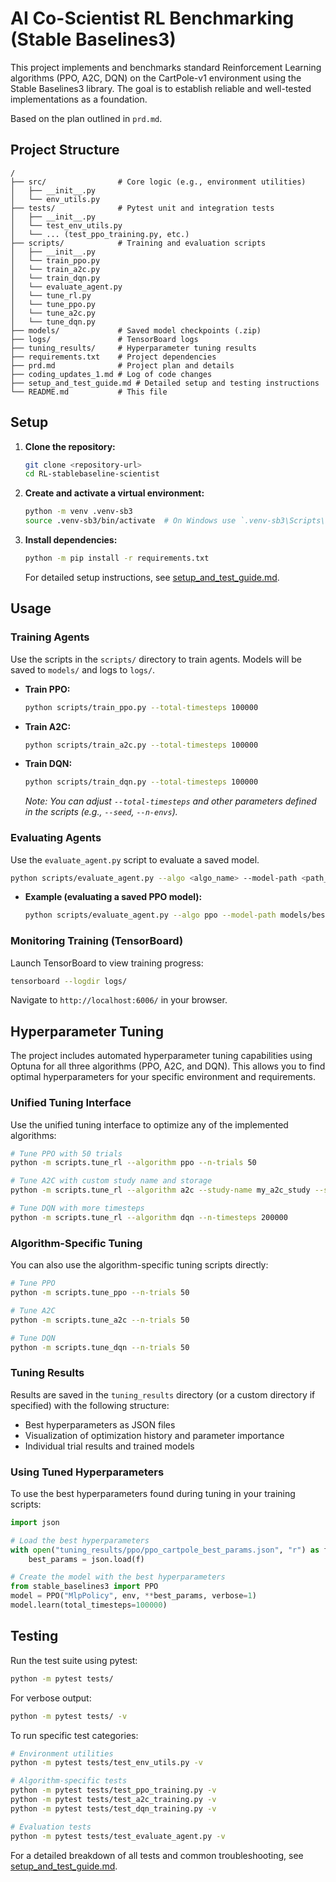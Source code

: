 # AI Co-Scientist RL Benchmarking (Stable Baselines3)

This project implements and benchmarks standard Reinforcement Learning algorithms (PPO, A2C, DQN) on the CartPole-v1 environment using the Stable Baselines3 library. The goal is to establish reliable and well-tested implementations as a foundation.

Based on the plan outlined in `prd.md`.

## Project Structure

```
/
├── src/                # Core logic (e.g., environment utilities)
│   ├── __init__.py
│   └── env_utils.py
├── tests/              # Pytest unit and integration tests
│   ├── __init__.py
│   └── test_env_utils.py
│   └── ... (test_ppo_training.py, etc.)
├── scripts/            # Training and evaluation scripts
│   ├── __init__.py
│   └── train_ppo.py
│   └── train_a2c.py
│   └── train_dqn.py
│   └── evaluate_agent.py
│   └── tune_rl.py
│   └── tune_ppo.py
│   └── tune_a2c.py
│   └── tune_dqn.py
├── models/             # Saved model checkpoints (.zip)
├── logs/               # TensorBoard logs
├── tuning_results/     # Hyperparameter tuning results
├── requirements.txt    # Project dependencies
├── prd.md              # Project plan and details
├── coding_updates_1.md # Log of code changes
├── setup_and_test_guide.md # Detailed setup and testing instructions
└── README.md           # This file
```

## Setup

1.  **Clone the repository:**
    ```bash
    git clone <repository-url>
    cd RL-stablebaseline-scientist
    ```

2.  **Create and activate a virtual environment:**
    ```bash
    python -m venv .venv-sb3
    source .venv-sb3/bin/activate  # On Windows use `.venv-sb3\Scripts\activate`
    ```

3.  **Install dependencies:**
    ```bash
    python -m pip install -r requirements.txt
    ```

    For detailed setup instructions, see [setup_and_test_guide.md](setup_and_test_guide.md).

## Usage

### Training Agents

Use the scripts in the `scripts/` directory to train agents. Models will be saved to `models/` and logs to `logs/`.

*   **Train PPO:**
    ```bash
    python scripts/train_ppo.py --total-timesteps 100000
    ```
*   **Train A2C:**
    ```bash
    python scripts/train_a2c.py --total-timesteps 100000
    ```
*   **Train DQN:**
    ```bash
    python scripts/train_dqn.py --total-timesteps 100000
    ```

    *Note: You can adjust `--total-timesteps` and other parameters defined in the scripts (e.g., `--seed`, `--n-envs`).*

### Evaluating Agents

Use the `evaluate_agent.py` script to evaluate a saved model.

```bash
python scripts/evaluate_agent.py --algo <algo_name> --model-path <path_to_model.zip>
```

*   **Example (evaluating a saved PPO model):**
    ```bash
    python scripts/evaluate_agent.py --algo ppo --model-path models/best_ppo_cartpole.zip --n-eval-episodes 50
    ```

### Monitoring Training (TensorBoard)

Launch TensorBoard to view training progress:

```bash
tensorboard --logdir logs/
```
Navigate to `http://localhost:6006/` in your browser.

## Hyperparameter Tuning

The project includes automated hyperparameter tuning capabilities using Optuna for all three algorithms (PPO, A2C, and DQN). This allows you to find optimal hyperparameters for your specific environment and requirements.

### Unified Tuning Interface

Use the unified tuning interface to optimize any of the implemented algorithms:

```bash
# Tune PPO with 50 trials
python -m scripts.tune_rl --algorithm ppo --n-trials 50

# Tune A2C with custom study name and storage
python -m scripts.tune_rl --algorithm a2c --study-name my_a2c_study --storage sqlite:///tuning.db

# Tune DQN with more timesteps
python -m scripts.tune_rl --algorithm dqn --n-timesteps 200000
```

### Algorithm-Specific Tuning

You can also use the algorithm-specific tuning scripts directly:

```bash
# Tune PPO
python -m scripts.tune_ppo --n-trials 50

# Tune A2C
python -m scripts.tune_a2c --n-trials 50

# Tune DQN
python -m scripts.tune_dqn --n-trials 50
```

### Tuning Results

Results are saved in the `tuning_results` directory (or a custom directory if specified) with the following structure:

- Best hyperparameters as JSON files
- Visualization of optimization history and parameter importance
- Individual trial results and trained models

### Using Tuned Hyperparameters

To use the best hyperparameters found during tuning in your training scripts:

```python
import json

# Load the best hyperparameters
with open("tuning_results/ppo/ppo_cartpole_best_params.json", "r") as f:
    best_params = json.load(f)

# Create the model with the best hyperparameters
from stable_baselines3 import PPO
model = PPO("MlpPolicy", env, **best_params, verbose=1)
model.learn(total_timesteps=100000)
```

## Testing

Run the test suite using pytest:

```bash
python -m pytest tests/
```

For verbose output:

```bash
python -m pytest tests/ -v
```

To run specific test categories:

```bash
# Environment utilities
python -m pytest tests/test_env_utils.py -v

# Algorithm-specific tests
python -m pytest tests/test_ppo_training.py -v
python -m pytest tests/test_a2c_training.py -v
python -m pytest tests/test_dqn_training.py -v

# Evaluation tests
python -m pytest tests/test_evaluate_agent.py -v
```

For a detailed breakdown of all tests and common troubleshooting, see [setup_and_test_guide.md](setup_and_test_guide.md).
